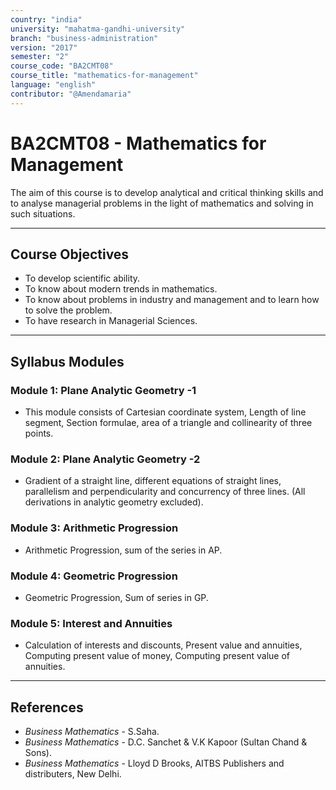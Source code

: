 ```yaml
---
country: "india"
university: "mahatma-gandhi-university"
branch: "business-administration"
version: "2017"
semester: "2"
course_code: "BA2CMT08"
course_title: "mathematics-for-management"
language: "english"
contributor: "@Amendamaria"
---
```

# BA2CMT08 - Mathematics for Management

The aim of this course is to develop analytical and critical thinking skills and to analyse managerial problems in the light of mathematics and solving in such situations.

---
## Course Objectives

* To develop scientific ability.
* To know about modern trends in mathematics.
* To know about problems in industry and management and to learn how to solve the problem.
* To have research in Managerial Sciences.

---
## Syllabus Modules

### Module 1: Plane Analytic Geometry -1
* This module consists of Cartesian coordinate system, Length of line segment, Section formulae, area of a triangle and collinearity of three points.

### Module 2: Plane Analytic Geometry -2
* Gradient of a straight line, different equations of straight lines, parallelism and perpendicularity and concurrency of three lines. (All derivations in analytic geometry excluded).

### Module 3: Arithmetic Progression
* Arithmetic Progression, sum of the series in AP.

### Module 4: Geometric Progression
* Geometric Progression, Sum of series in GP.

### Module 5: Interest and Annuities
* Calculation of interests and discounts, Present value and annuities, Computing present value of money, Computing present value of annuities.

---
## References
* *Business Mathematics* - S.Saha.
* *Business Mathematics* - D.C. Sanchet & V.K Kapoor (Sultan Chand & Sons).
* *Business Mathematics* - Lloyd D Brooks, AITBS Publishers and distributers, New Delhi.